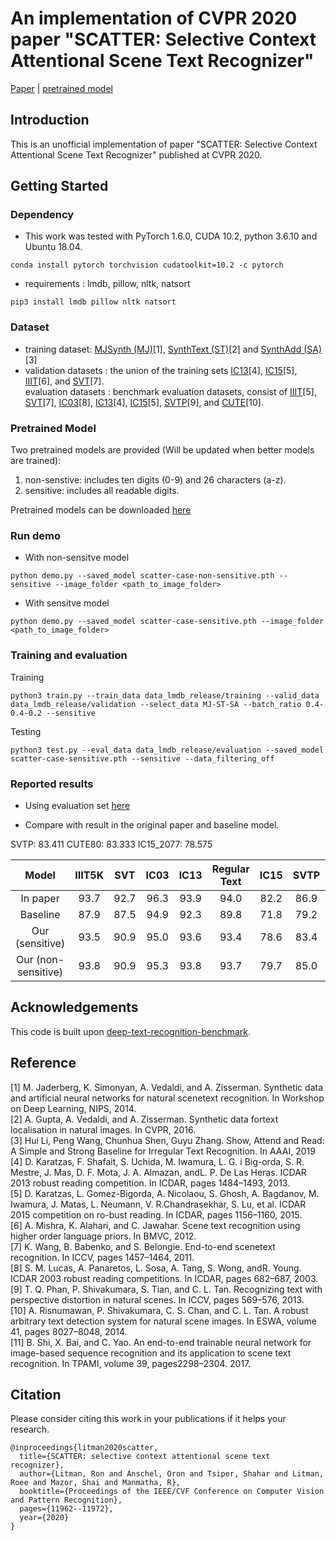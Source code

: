 # An implementation of CVPR 2020 paper "SCATTER: Selective Context Attentional Scene Text Recognizer"

[Paper](https://openaccess.thecvf.com/content_CVPR_2020/papers/Litman_SCATTER_Selective_Context_Attentional_Scene_Text_Recognizer_CVPR_2020_paper.pdf) | [pretrained model](https://drive.google.com/drive/folders/1niuPM6otpSQFSai8Ft2bO0lhdqEjE96Z?usp=sharing)

## Introduction
This is an unofficial implementation of paper "SCATTER: Selective Context Attentional Scene Text Recognizer" published at CVPR 2020. 

## Getting Started

### Dependency
- This work was tested with PyTorch 1.6.0, CUDA 10.2, python 3.6.10 and Ubuntu 18.04.
```
conda install pytorch torchvision cudatoolkit=10.2 -c pytorch
```
- requirements : lmdb, pillow, nltk, natsort
```
pip3 install lmdb pillow nltk natsort
```

### Dataset
- training dataset: [MJSynth (MJ)](http://www.robots.ox.ac.uk/~vgg/data/text/)[1], [SynthText (ST)](http://www.robots.ox.ac.uk/~vgg/data/scenetext/)[2] and 
[SynthAdd (SA)](https://drive.google.com/drive/folders/1agZ9ufDNYfzdQe1fGWH3dSk6L5BQU0o0?usp=sharing) [3]
- validation datasets : the union of the training sets [IC13](http://rrc.cvc.uab.es/?ch=2)[4], [IC15](http://rrc.cvc.uab.es/?ch=4)[5], [IIIT](http://cvit.iiit.ac.in/projects/SceneTextUnderstanding/IIIT5K.html)[6], and [SVT](http://www.iapr-tc11.org/mediawiki/index.php/The_Street_View_Text_Dataset)[7].\
evaluation datasets : benchmark evaluation datasets, consist of [IIIT](http://cvit.iiit.ac.in/projects/SceneTextUnderstanding/IIIT5K.html)[5], [SVT](http://www.iapr-tc11.org/mediawiki/index.php/The_Street_View_Text_Dataset)[7], [IC03](http://www.iapr-tc11.org/mediawiki/index.php/ICDAR_2003_Robust_Reading_Competitions)[8], [IC13](http://rrc.cvc.uab.es/?ch=2)[4], [IC15](http://rrc.cvc.uab.es/?ch=4)[5], [SVTP](http://openaccess.thecvf.com/content_iccv_2013/papers/Phan_Recognizing_Text_with_2013_ICCV_paper.pdf)[9], and [CUTE](http://cs-chan.com/downloads_CUTE80_dataset.html)[10].

### Pretrained Model

Two pretrained models are provided (Will be updated when better models are trained):
1. non-senstive: includes ten digits (0-9) and 26 characters (a-z).
2. sensitive: includes all readable digits.
   
Pretrained models can be downloaded [here](https://drive.google.com/drive/folders/1niuPM6otpSQFSai8Ft2bO0lhdqEjE96Z?usp=sharing)

### Run demo
- With non-sensitve model
```
python demo.py --saved_model scatter-case-non-sensitive.pth --sensitive --image_folder <path_to_image_folder>
```

- With sensitve model
```
python demo.py --saved_model scatter-case-sensitive.pth --image_folder <path_to_image_folder>
```

### Training and evaluation

Training 
```
python3 train.py --train_data data_lmdb_release/training --valid_data data_lmdb_release/validation --select_data MJ-ST-SA --batch_ratio 0.4-0.4-0.2 --sensitive 
```

Testing

```
python3 test.py --eval_data data_lmdb_release/evaluation --saved_model scatter-case-sensitive.pth --sensitive --data_filtering_off
```

### Reported results

- Using evaluation set [here](https://drive.google.com/drive/folders/192UfE9agQUMNq6AgU3_E05_FcPZK4hyt)

- Compare with result in the original paper and baseline model.

 SVTP: 83.411  CUTE80: 83.333  IC15_2077: 78.575

|     Model             |   IIIT5K   |  SVT    |   IC03  |  IC13   | **Regular Text** |  IC15   |  SVTP   |  CUTE   | **Irregular Text** |
|:---------------------:|:----------:|:-------:|:-------:|:-------:|:----------------:|:-------:|:-------:|:-------:|:-------------------|
|   In paper            |   93.7     |  92.7   |   96.3  |  93.9   |         94.0     |  82.2   |  86.9   |   87.5  |      83.7          |
|   Baseline            |   87.9     |  87.5   |   94.9  |  92.3   |         89.8     |  71.8   |  79.2   |   74.0  |      73.6          |
|   Our (sensitive)     |   93.5     |  90.9   |   95.0  |  93.6   |         93.4     |  78.6   |  83.4   |   83.3  |      80.0          |
|   Our (non-sensitive) |   93.8     |  90.9   |   95.3  |  93.8   |         93.7     |  79.7   |  85.0   |   86.1  |      81.5          |    

## Acknowledgements
This code is built upon [deep-text-recognition-benchmark](https://github.com/clovaai/deep-text-recognition-benchmark). 

## Reference
[1] M. Jaderberg, K. Simonyan, A. Vedaldi, and A. Zisserman. Synthetic data and artificial neural networks for natural scenetext  recognition. In Workshop on Deep Learning, NIPS, 2014. <br>
[2] A. Gupta, A. Vedaldi, and A. Zisserman. Synthetic data fortext localisation in natural images. In CVPR, 2016. <br>
[3] Hui Li, Peng Wang, Chunhua Shen, Guyu Zhang. Show, Attend and Read: A Simple and Strong Baseline for Irregular Text Recognition. In AAAI, 2019 <br>
[4] D. Karatzas, F. Shafait, S. Uchida, M. Iwamura, L. G. i Big-orda, S. R. Mestre, J. Mas, D. F. Mota, J. A. Almazan, andL. P. De Las Heras. ICDAR 2013 robust reading competition. In ICDAR, pages 1484–1493, 2013. <br>
[5] D. Karatzas, L. Gomez-Bigorda, A. Nicolaou, S. Ghosh, A. Bagdanov, M. Iwamura, J. Matas, L. Neumann, V. R.Chandrasekhar, S. Lu, et al. ICDAR 2015 competition on ro-bust reading. In ICDAR, pages 1156–1160, 2015. <br>
[6] A. Mishra, K. Alahari, and C. Jawahar. Scene text recognition using higher order language priors. In BMVC, 2012. <br>
[7] K. Wang, B. Babenko, and S. Belongie. End-to-end scenetext recognition. In ICCV, pages 1457–1464, 2011. <br>
[8] S. M. Lucas, A. Panaretos, L. Sosa, A. Tang, S. Wong, andR. Young. ICDAR 2003 robust reading competitions. In ICDAR, pages 682–687, 2003. <br>
[9] T. Q. Phan, P. Shivakumara, S. Tian, and C. L. Tan. Recognizing text with perspective distortion in natural scenes. In ICCV, pages 569–576, 2013. <br>
[10] A. Risnumawan, P. Shivakumara, C. S. Chan, and C. L. Tan. A robust arbitrary text detection system for natural scene images. In ESWA, volume 41, pages 8027–8048, 2014. <br>
[11] B. Shi, X. Bai, and C. Yao. An end-to-end trainable neural network for image-based sequence recognition and its application to scene text recognition. In TPAMI, volume 39, pages2298–2304. 2017. 

## Citation
Please consider citing this work in your publications if it helps your research.
```
@inproceedings{litman2020scatter,
  title={SCATTER: selective context attentional scene text recognizer},
  author={Litman, Ron and Anschel, Oron and Tsiper, Shahar and Litman, Roee and Mazor, Shai and Manmatha, R},
  booktitle={Proceedings of the IEEE/CVF Conference on Computer Vision and Pattern Recognition},
  pages={11962--11972},
  year={2020}
}
```
